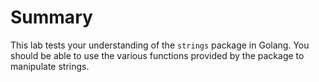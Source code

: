 # Summary

This lab tests your understanding of the `strings` package in Golang. You should be able to use the various functions provided by the package to manipulate strings.
